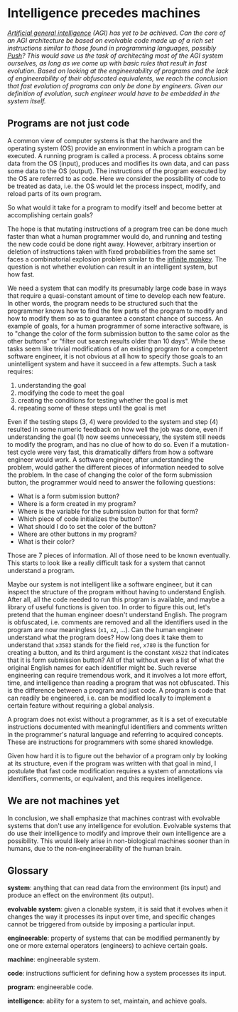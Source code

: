 Intelligence precedes machines
==============================

_[Artificial general
intelligence](http://en.wikipedia.org/wiki/Artificial_general_intelligence)
(AGI) has yet to be achieved. Can the core of an AGI
architecture be based on evolvable code made up of a rich set
instructions similar to those found in programming languages, possibly
[Push](http://faculty.hampshire.edu/lspector/push.html)?
This would save us the task of architecting most of the AGI system
ourselves, as long as we come up with basic rules that result in fast
evolution. Based on looking at the engineerability of programs and
the lack of engineerability of their obfuscated equivalents, we reach
the conclusion that fast evolution of programs can only be done by
engineers. Given our definition of evolution, such engineer would
have to be embedded in the system itself._


Programs are not just code
--------------------------

A common view of computer systems is that the hardware and the
operating system (OS) provide an environment in which a program can be
executed. A running program is called a process. A process obtains some data
from the OS (input), produces and modifies its own data, and can pass
some data to the OS (output).
The instructions of the program executed by the OS are referred
to as code. Here we consider the
possibility of code to be treated as data, i.e. the OS would let the
process inspect, modify, and reload parts of its own program.

So what would it take for a program to modify itself and become better
at accomplishing certain goals?

The hope is that mutating instructions of a program tree can be done
much faster than what a human programmer would do, and running and
testing the new code could be done right away. However, arbitrary
insertion or deletion of instructions taken with fixed probabilities
from the same set faces a combinatorial explosion problem similar to
the [infinite
monkey](http://en.wikipedia.org/wiki/Infinite_monkey_theorem).
The question is not whether evolution can result in an intelligent
system, but how fast.

We need a system that can modify its presumably large code base in ways
that require a quasi-constant amount of time to develop each new feature.
In other words, the program needs to be structured such that the
programmer knows how to find the few parts of the program to modify
and how to modify them so as to guarantee a constant chance of success.
An example of goals, for a human programmer of some interactive
software, is to "change the color of the form submission button to
the same color as the other buttons" or "filter out search results
older than 10 days". While these tasks seem like trivial modifications
of an existing program for a competent software engineer, it is not
obvious at all how to specify those goals to an unintelligent system
and have it succeed in a few attempts. Such a task requires:

1. understanding the goal
2. modifying the code to meet the goal
3. creating the conditions for testing whether the goal is met
4. repeating some of these steps until the goal is met

Even if the testing steps (3, 4) were provided to the system and step
(4) resulted in some numeric feedback on how well the job was done, even
if understanding the goal (1) now seems unnecessary, the system still
needs to modify the program, and has no clue of how to do
so. Even if a mutation-test cycle were very fast, this dramatically
differs from how a software engineer would work. A software engineer,
after understanding the problem, would gather the different pieces of
information needed to solve the problem. In the case of changing the
color of the form submission button, the programmer would need to
answer the following questions:

* What is a form submission button?
* Where is a form created in my program?
* Where is the variable for the submission button for that form?
* Which piece of code initializes the button?
* What should I do to set the color of the button?
* Where are other buttons in my program?
* What is their color?

Those are 7 pieces of information. All of those need to be known
eventually. This starts to look like a really difficult task for a system
that cannot understand a program.

Maybe our system is not intelligent
like a software engineer, but it can inspect the structure of the
program without having to understand English. After all, all the code
needed to run this program is available, and maybe a library of useful
functions is given too. In order to figure this out, let's pretend
that the human engineer doesn't understand English. The program is
obfuscated, i.e. comments are removed and all the identifiers used in
the program are now meaningless (`x1`, `x2`, ...). Can the human engineer
understand what the program does? How long does it take them to
understand that `x3583` stands for the field `red`, `x780` is the function
for creating a button, and its third argument is the constant `X4522` that
indicates that it is form submission button? All of that without even
a list of what the original English names for each identifier
might be. Such reverse engineering can require tremendous work, and it
involves a lot more effort, time, and intelligence than reading a
program that was not obfuscated. This is the difference between a
program and just code. A program is code that can readily be
engineered, i.e. can be modified locally to implement a certain
feature without requiring a global analysis.

A program does not exist
without a programmer, as it is a set of executable instructions
documented with meaningful identifiers and comments written in the
programmer's natural language and referring to acquired concepts.
These are instructions for programmers with some shared knowledge.

Given how hard it is to figure out the behavior of a program only by
looking at its structure, even if the program was written with that
goal in mind, I postulate that fast code modification requires
a system of annotations via identifiers, comments, or
equivalent, and this requires intelligence.


We are not machines yet
-----------------------

In conclusion, we shall emphasize that machines contrast with
evolvable systems that don't use any intelligence for evolution. Evolvable
systems that do use their intelligence to modify and improve their own
intelligence are a possibility. This would likely arise in non-biological
machines sooner than in humans, due to the non-engineerability of the
human brain.


Glossary
--------

**system**: anything that can read data from the environment (its input) and
produce an effect on the environment (its output).

**evolvable system**: given a clonable system, it is said that it evolves
when it changes the way it processes its input over time, and specific
changes cannot be triggered from outside by
imposing a particular input.

**engineerable**: property of systems that can be modified permanently by
one or more external operators (engineers) to achieve certain goals.

**machine**: engineerable system.

**code**: instructions sufficient for defining how a system processes
its input.

**program**: engineerable code.

**intelligence**: ability for a system to set, maintain, and achieve goals.
